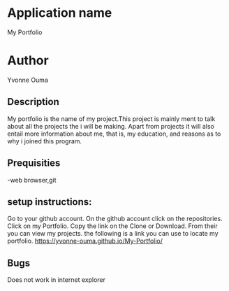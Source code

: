 # Application name
My Portfolio
# Author
Yvonne Ouma
## Description
My portfolio is the name of my project.This project is mainly ment to talk about all the projects the i will be making. Apart from projects it will also entail more information about me, that is, my education, and reasons as to why i joined this program.
## Prequisities
-web browser,git
## setup instructions:
Go to your github account.
On the github account click on the repositories.
Click on my Portfolio.
Copy the link on the Clone or Download.
From their you can view my projects.
the following is a link you can use to locate my portfolio. https://yvonne-ouma.github.io/My-Portfolio/
## Bugs
Does not work in internet explorer
